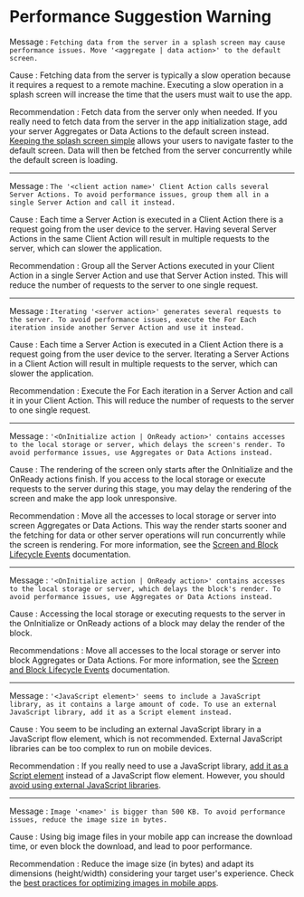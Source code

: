 # Performance Suggestion Warning

<a id="helpid-30136"></a>

Message
:   `Fetching data from the server in a splash screen may cause performance issues. Move '<aggregate | data action>' to the default screen.`

Cause
:   Fetching data from the server is typically a slow operation because it requires a request to a remote machine. Executing a slow operation in a splash screen will increase the time that the users must wait to use the app.

Recommendation
:   Fetch data from the server only when needed. If you really need to fetch data from the server in the app initialization stage, add your server Aggregates or Data Actions to the default screen instead. [Keeping the splash screen simple](https://success.outsystems.com/Documentation/Best_Practices/OutSystems_Mobile_Best_Practices#Keep_the_Splash_Screen_Simple_and_Fast) allows your users to navigate faster to the default screen. Data will then be fetched from the server concurrently while the default screen is loading.

---

<a id="helpid-30137"></a>

Message
:   `The '<client action name>' Client Action calls several Server Actions. To avoid performance issues, group them all in a single Server Action and call it instead.`

Cause
:   Each time a Server Action is executed in a Client Action there is a request going from the user device to the server. Having several Server Actions in the same Client Action will result in multiple requests to the server, which can slower the application.

Recommendation
:   Group all the Server Actions executed in your Client Action in a single Server Action and use that Server Action insted. This will reduce the number of requests to the server to one single request.

---

<a id="helpid-30138"></a>

Message
:   `Iterating '<server action>' generates several requests to the server. To avoid performance issues, execute the For Each iteration inside another Server Action and use it instead.`

Cause
:   Each time a Server Action is executed in a Client Action there is a request going from the user device to the server. Iterating a Server Actions in a Client Action will result in multiple requests to the server, which can slower the application.

Recommendation
:   Execute the For Each iteration in a Server Action and call it in your Client Action. This will reduce the number of requests to the server to one single request.

---

<a id="helpid-30140"></a>

Message
:   `'<OnInitialize action | OnReady action>' contains accesses to the local storage or server, which delays the screen's render. To avoid performance issues, use Aggregates or Data Actions instead.`

Cause
:   The rendering of the screen only starts after the OnInitialize and the OnReady actions finish. If you access to the local storage or execute requests to the server during this stage, you may delay the rendering of the screen and make the app look unresponsive.

Recommendation
:   Move all the accesses to local storage or server into screen Aggregates or Data Actions. This way the render starts sooner and the fetching for data or other server operations will run concurrently while the screen is rendering. For more information, see the [Screen and Block Lifecycle Events](<../../../develop/logic/screen-block-lifecycle-events.md>) documentation.

---

<a id="helpid-30141"></a>

Message
:   `'<OnInitialize action | OnReady action>' contains accesses to the local storage or server, which delays the block's render. To avoid performance issues, use Aggregates or Data Actions instead.`

Cause
:   Accessing the local storage or executing requests to the server in the OnInitialize or OnReady actions of a block may delay the render of the block.

Recommendations
:   Move all accesses to the local storage or server into block Aggregates or Data Actions. For more information, see the [Screen and Block Lifecycle Events](<../../../develop/logic/screen-block-lifecycle-events.md>) documentation.

---

<a id="helpid-30146"></a>

Message
:   `'<JavaScript element>' seems to include a JavaScript library, as it contains a large amount of code. To use an external JavaScript library, add it as a Script element instead.`

Cause
:   You seem to be including an external JavaScript library in a JavaScript flow element, which is not recommended. External JavaScript libraries can be too complex to run on mobile devices.

Recommendation
:   If you really need to use a JavaScript library, [add it as a Script element](<../../../extensibility-and-integration/javascript/mobile/use-external-lib.md>) instead of a JavaScript flow element. However, you should [avoid using external JavaScript libraries](https://success.outsystems.com/Documentation/Best_Practices/OutSystems_Mobile_Best_Practices#Avoid_Using_External_JavaScript_Libraries). 

---

<a id="helpid-30149"></a>

Message
:   `Image '<name>' is bigger than 500 KB. To avoid performance issues, reduce the image size in bytes.`

Cause
:   Using big image files in your mobile app can increase the download time, or even block the download, and lead to poor performance.

Recommendation
:   Reduce the image size (in bytes) and adapt its dimensions (height/width) considering your target user's experience. Check the [best practices for optimizing images in mobile apps](https://success.outsystems.com/Documentation/Best_Practices/OutSystems_Mobile_Best_Practices#Optimize_the_File_Size_of_Images).
